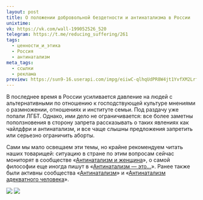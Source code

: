 ```yaml
---
layout: post
title: О положении добровольной бездетности и антинатализма в России
unixtime: 
vk: https://vk.com/wall-199052526_520
telegram: https://t.me/reducing_suffering/261
tags:
  - ценности_и_этика
  - Россия
  - антинатализм
meta_tags:
  - ссылки
  - реклама
preview: https://sun9-16.userapi.com/impg/eiiwC-qlhqUdPR8W4jt1YvfXM2Lrfv48wjM8sg/faMs3wrYQlM.jpg?size=600x600&quality=95&sign=46905a23fd51ae1e52ba0e906c452171&type=album
---
```

В последнее время в России усиливается давление на людей с альтернативными по отношению к господствующей культуре мнениями о размножении, отношениях и институте семьи. Под раздачу уже попали ЛГБТ. Однако, ими дело не ограничивается: все более заметны поползновения в сторону запрета рассказывать о таких явлениях как чайлдфри и антинатализм, и все чаще слышны предложения запретить или серьезно ограничить аборты.  
  
Сами мы мало освещаем эти темы, но крайне рекомендуем читать наших товарищей: ситуацию в стране по этим вопросам сейчас мониторят в сообществе «[Антинатализм и женщина](https://vk.com/club206149756)», о самой философии еще иногда пишут в «[Антинатализм — это...](https://vk.com/public210066881)». Ранее также были активны сообщества «[Антинатализм](https://vk.com/public60449041)» и «[Антинатализм адекватного человека](https://vk.com/public166188545)».

<img src="https://sun9-16.userapi.com/impg/eiiwC-qlhqUdPR8W4jt1YvfXM2Lrfv48wjM8sg/faMs3wrYQlM.jpg?size=600x600&quality=95&sign=46905a23fd51ae1e52ba0e906c452171&type=album">
<img src="https://sun9-79.userapi.com/impg/Pan-MNv_KDpxqr24ubP4KqoVsphRXDu-VW7IJQ/XacZbnr_Nks.jpg?size=756x538&quality=95&sign=ec662b639dc97b0b7f671dcfb6e9e888&type=album">